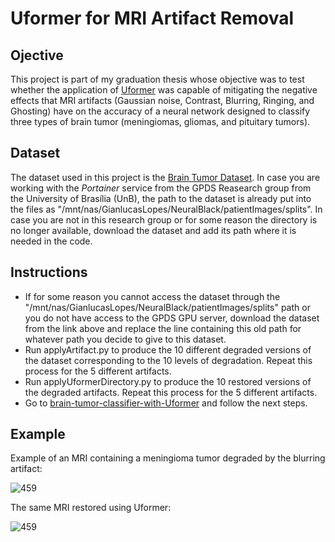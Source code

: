 # Uformer for MRI Artifact Removal


## Ojective

This project is part of my graduation thesis whose objective was to test whether the application of [Uformer](https://github.com/ZhendongWang6/Uformer) was capable of mitigating the negative effects that MRI artifacts (Gaussian noise, Contrast, Blurring, Ringing, and Ghosting) have on the accuracy of a neural network designed to classify three types of brain tumor (meningiomas, gliomas, and pituitary tumors).


## Dataset

The dataset used in this project is the [Brain Tumor Dataset](https://figshare.com/articles/dataset/brain_tumor_dataset/1512427). In case you are working with the _Portainer_ service from the GPDS Reasearch group from the University of Brasília (UnB), the path to the dataset is already put into the files as "/mnt/nas/GianlucasLopes/NeuralBlack/patientImages/splits". In case you are not in this research group or for some reason the directory is no longer available, download the dataset and add its path where it is needed in the code.


## Instructions

* If for some reason you cannot access the dataset through the "/mnt/nas/GianlucasLopes/NeuralBlack/patientImages/splits" path or you do not have access to the GPDS GPU server, download the dataset from the link above and replace the line containing this old path for whatever path you decide to give to this dataset.
* Run applyArtifact.py to produce the 10 different degraded versions of the dataset corresponding to the 10 levels of degradation. Repeat this process for the 5 different artifacts.
* Run applyUformerDirectory.py to produce the 10 restored versions of the degraded artifacts. Repeat this process for the 5 different artifacts.
* Go to [brain-tumor-classifier-with-Uformer](https://github.com/tuliotrefzger/brain-tumor-classifier-with-Uformer) and follow the next steps.


## Example

Example of an MRI containing a meningioma tumor degraded by the blurring artifact:

![459](https://user-images.githubusercontent.com/51811381/203669843-e6022cc2-ddcf-4817-a9cb-5777bcd955d4.png)

The same MRI restored using Uformer:

![459](https://user-images.githubusercontent.com/51811381/203669989-211b262e-aaa4-48d4-a064-79672286200e.png)

